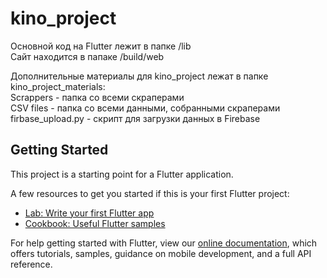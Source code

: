 # kino_project

Основной код на Flutter лежит в папке /lib  
Сайт находится в папаке /build/web

Дополнительные материалы для kino_project лежат в папке kino_project_materials:  
  Scrappers - папка со всеми скраперами  
  CSV files - папка со всеми данными, собранными скраперами  
  firbase_upload.py - скрипт для загрузки данных в Firebase  

## Getting Started

This project is a starting point for a Flutter application.

A few resources to get you started if this is your first Flutter project:

- [Lab: Write your first Flutter app](https://flutter.dev/docs/get-started/codelab)
- [Cookbook: Useful Flutter samples](https://flutter.dev/docs/cookbook)

For help getting started with Flutter, view our
[online documentation](https://flutter.dev/docs), which offers tutorials,
samples, guidance on mobile development, and a full API reference.
